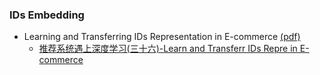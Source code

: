 ### IDs Embedding

* Learning and Transferring IDs Representation in E-commerce [(pdf)](https://arxiv.org/pdf/1712.08289.pdf)
  * [推荐系统遇上深度学习(三十六)-Learn and Transferr IDs Repre in E-commerce](https://mp.weixin.qq.com/s?__biz=MzI1MzY0MzE4Mg==&mid=2247484246&idx=1&sn=08319eb6127559520fa52aeda59db195&chksm=e9d01397dea79a817cb02d30a34e67c8efb2b760849777f053128917877dcfdb9d779d84e186&scene=21#wechat_redirect)